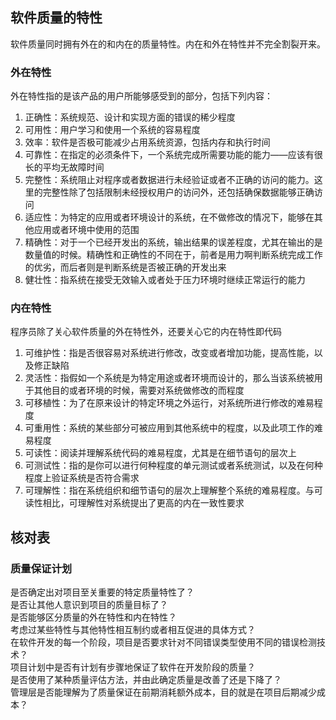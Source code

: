 ## 软件质量的特性

软件质量同时拥有外在的和内在的质量特性。内在和外在特性并不完全割裂开来。

### 外在特性

外在特性指的是该产品的用户所能够感受到的部分，包括下列内容：
1. 正确性：系统规范、设计和实现方面的错误的稀少程度
2. 可用性：用户学习和使用一个系统的容易程度
3. 效率：软件是否极可能减少占用系统资源，包括内存和执行时间
4. 可靠性：在指定的必须条件下，一个系统完成所需要功能的能力——应该有很长的平均无故障时间
5. 完整性：系统阻止对程序或者数据进行未经验证或者不正确的访问的能力。这里的完整性除了包括限制未经授权用户的访问外，还包括确保数据能够正确访问
6. 适应性：为特定的应用或者环境设计的系统，在不做修改的情况下，能够在其他应用或者环境中使用的范围
7. 精确性：对于一个已经开发出的系统，输出结果的误差程度，尤其在输出的是数量值的时候。精确性和正确性的不同在于，前者是用力啊判断系统完成工作的优劣，而后者则是判断系统是否被正确的开发出来
8. 健壮性：指系统在接受无效输入或者处于压力环境时继续正常运行的能力

### 内在特性

程序员除了关心软件质量的外在特性外，还要关心它的内在特性即代码
1. 可维护性：指是否很容易对系统进行修改，改变或者增加功能，提高性能，以及修正缺陷
2. 灵活性：指假如一个系统是为特定用途或者环境而设计的，那么当该系统被用于其他目的或者环境的时候，需要对系统做修改的而程度
3. 可移植性：为了在原来设计的特定环境之外运行，对系统所进行修改的难易程度
4. 可重用性：系统的某些部分可被应用到其他系统中的程度，以及此项工作的难易程度
5. 可读性：阅读并理解系统代码的难易程度，尤其是在细节语句的层次上
6. 可测试性：指的是你可以进行何种程度的单元测试或者系统测试，以及在何种程度上验证系统是否符合需求
7. 可理解性：指在系统组织和细节语句的层次上理解整个系统的难易程度。与可读性相比，可理解性对系统提出了更高的内在一致性要求

## 核对表

### 质量保证计划

是否确定出对项目至关重要的特定质量特性了？  
是否让其他人意识到项目的质量目标了？  
是否能够区分质量的外在特性和内在特性？  
考虑过某些特性与其他特性相互制约或者相互促进的具体方式？  
在软件开发的每一个阶段，项目是否要求针对不同错误类型使用不同的错误检测技术？  
项目计划中是否有计划有步骤地保证了软件在开发阶段的质量？  
是否使用了某种质量评估方法，并由此确定质量是改善了还是下降了？  
管理层是否能理解为了质量保证在前期消耗额外成本，目的就是在项目后期减少成本？